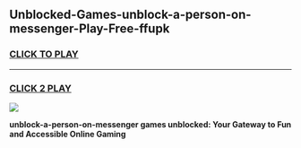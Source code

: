 
## Unblocked-Games-unblock-a-person-on-messenger-Play-Free-ffupk
<h3>
<a href="https://premium76.site?title=unblock-a-person-on-messenger&ref=10A">CLICK TO PLAY</a></h3>
<hr>

<h3>
<a href="https://premium76.site?title=unblock-a-person-on-messenger&ref=10A">CLICK 2 PLAY</a>
  
</h3>

<a href="https://premium76.site?title=unblock-a-person-on-messenger&ref=10A"><img src="https://clearcache.store/games.png"></a>


**unblock-a-person-on-messenger games unblocked: Your Gateway to Fun and Accessible Online Gaming**
